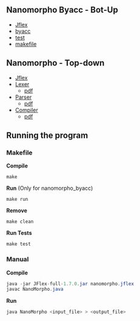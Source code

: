 

## Nanomorpho Byacc - Bot-Up
* [Jflex](nanomorpho_byacc/nanomorpho.flex)
* [byacc](nanomorpho_byacc/nanomorpho.byaccj)
* [test](nanomorpho_byacc/test.s)
* [makefile](nanomorpho_byacc/makefile)

## Nanomorpho - Top-down

* [Jflex](nanomorpho/nanomorpho/nanomorpho.flex)
* [Lexer](nanomorpho/nanomorpho/NanoMorphoLexer.java)
  * [pdf](nanomorpho/latex/scanner/scanner.pdf)
* [Parser](nanomorpho/nanomorpho/NanoMorphoParser.java)
  * [pdf](nanomorpho/latex/parser/parser.pdf)
* [Compiler](nanomorpho/nanomorpho/NanoMorphoCompiler.java)
  * [pdf](nanomorpho/latex/compiler/compiler.pdf)

## Running the program

### Makefile

**Compile**
```
make
```
**Run** (Only for nanomorpho_byacc)
```
make run
```
**Remove**
```
make clean
```
**Run Tests**
```
make test
```

### Manual

**Compile**
```java
java -jar JFlex-full-1.7.0.jar nanomorpho.jflex
javac NanoMorpho.java
```

**Run**
```java
java NanoMorpho <input_file> > <output_file>
```
